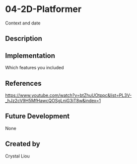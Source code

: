 # 04-2D-Platformer
Context and date

## Description

## Implementation
Which features you included

## References
https://www.youtube.com/watch?v=btZhuUOtppc&list=PL3V-_hJz2cV9H5MfHawcQOSgLniG3iT8w&index=1

## Future Development
None

## Created by
Crystal Liou
